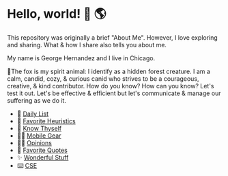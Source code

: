 # Hello, world! 👋 🌎

This repository was originally a brief "About Me". However, I love exploring and sharing. What & how I share also tells you about me.

My name is George Hernandez and I live in Chicago.

🦊The fox is my spirit animal: I identify as a hidden forest creature. I am a calm, candid, cozy, & curious canid who strives to be a courageous, creative, & kind contributor. How do you know? How can you know? Let's test it out. Let's be effective & efficient but let's communicate & manage our suffering as we do it.

- 🍞 [Daily List](DailyList.md)
- 🌱 [Favorite Heuristics](Heuristics.md)
- 🦊 [Know Thyself](KnowThyself.md)
- 🚶🏽 [Mobile Gear](MobileGear.md)
- 🤌🏽 [Opinions](Opinions.md)
- 💬 [Favorite Quotes](Quotes.md)
- ✨ [Wonderful Stuff](Wonderful.md)
- ⌨️ [CSE](CSE/README.md)

<!-- Notes to self:
- Visual Studio Code:
  - Several of my pages have table of contents managed with the "Markdown All In One" extension.
  - Now via shortcut: ctrl + k t
  - Now via snippet: ctrl + space now
- Obsidian:
  - Date: ctrl + ;
  - Time: ctrl + :
-->

